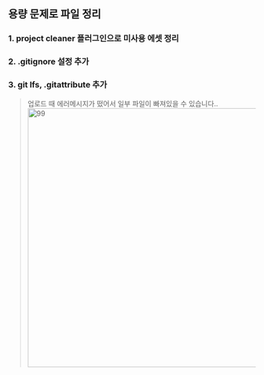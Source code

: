 ## 용량 문제로 파일 정리

### 1. project cleaner 플러그인으로 미사용 에셋 정리
### 2. .gitignore 설정 추가
### 3. git lfs, .gitattribute 추가

> 업로드 때 에러메시지가 떴어서
> 일부 파일이 빠져있을 수 있습니다..
> <img width="526" alt="99" src="https://github.com/user-attachments/assets/303661ce-9c78-42d9-a5b1-b4c15002d0ec" />

